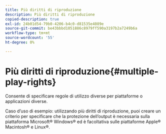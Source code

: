 ```yaml
---
title: Più diritti di riproduzione
description: Più diritti di riproduzione
copied-description: true
exl-id: 24b01d54-79b0-4206-b4c0-d81535e4089e
source-git-commit: be43bbbd1051886c8979ff590a3197b2a7249b6a
workflow-type: tm+mt
source-wordcount: '55'
ht-degree: 0%

---
```


# Più diritti di riproduzione{#multiple-play-rights}

Consente di specificare regole di utilizzo diverse per piattaforme o applicazioni diverse.

Caso d’uso di esempio: utilizzando più diritti di riproduzione, puoi creare un criterio per specificare che la protezione dell’output è necessaria sulla piattaforma Microsoft® Windows® ed è facoltativa sulle piattaforme Apple® Macintosh® e Linux®.
